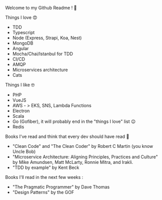Welcome to my  Github Readme ! :vulcan_salute:

Things I love :heart_eyes:  
 
- TDD 
- Typescript
- Node (Express, Strapi, Koa, Nest)
- MongoDB 
- Angular
- Mocha/Chai/Istanbul for TDD
- CI/CD
- AMQP
- Microservices architecture
- Cats

Things I like :nerd_face: 

- PHP
- VueJS 
- AWS - > EKS, SNS, Lambda Functions 
- Electron
- Scala 
- Go (Gofiber), it will probably end in the "things I love" list :wink:
- Redis

Books I've read and think that every dev should have read :eyes:


- "Clean Code" and "The Clean Coder" by Robert C Martin (you know Uncle Bob)
- "Microservice Architecture: Aligning Principles, Practices and Culture" by Mike Amundsen, Matt McLarty, Ronnie Mitra, and Irakli.
- "TDD by example" by Kent Beck

Books I'll read in the next few weeks  :

- "The Pragmatic Programmer" by Dave Thomas
- "Design Patterns" by the GOF 
